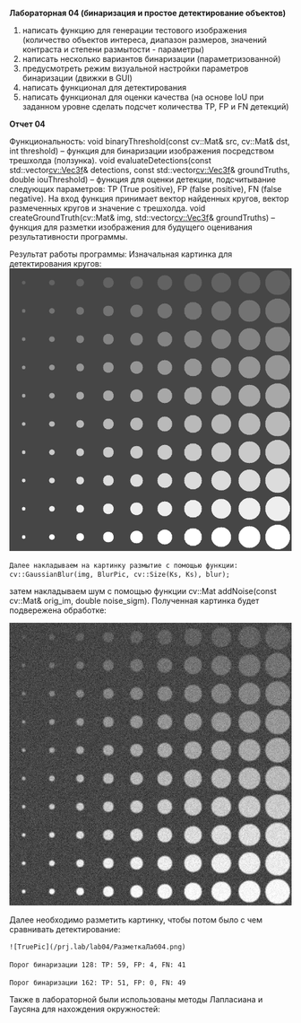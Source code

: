 **Лабораторная 04 (бинаризация и простое детектирование объектов)**
1.	написать функцию для генерации тестового изображения (количество объектов интереса, диапазон размеров, значений контраста и степени размытости - параметры)
2.	написать несколько вариантов бинаризации (параметризованной)
3.	предусмотреть режим визуальной настройки параметров бинаризации (движки в GUI)
4.	написать функционал для детектирования
5.	написать функционал для оценки качества (на основе IoU при заданном уровне сделать подсчет количества TP, FP и FN детекций)


**Отчет 04**
	 
Функциональность:
	void binaryThreshold(const cv::Mat& src, cv::Mat& dst, int threshold) – функция для бинаризации изображения посредством трешхолда (ползунка).
	void evaluateDetections(const std::vector<cv::Vec3f>& detections, const std::vector<cv::Vec3f>& groundTruths, double iouThreshold) – функция для оценки детекции, подсчитывание следующих параметров: TP (True positive), FP (false positive), FN (false negative). На вход функция принимает вектор найденных кругов, вектор размеченных кругов и значение с трешхолда.
	void createGroundTruth(cv::Mat& img, std::vector<cv::Vec3f>& groundTruths) – функция для разметки изображения для будущего оценивания результативности программы.

Результат работы программы: 
	Изначальная картинка для детектирования кругов:
 ![Img](/prj.lab/lab04/img.png)

	Далее накладываем на картинку размытие с помощью функции: cv::GaussianBlur(img, BlurPic, cv::Size(Ks, Ks), blur);
 затем накладываем шум с помощью функции cv::Mat addNoise(const cv::Mat& orig_im, double noise_sigm). Полученная картинка будет подвережена обработке:

 ![FinalyPic](/prj.lab/lab04/ReallyPic.png)
 
Далее необходимо разметить картинку, чтобы потом было с чем сравнивать детектирование:

 	![TruePic](/prj.lab/lab04/РазметкаЛаб04.png)
	 
	Порог бинаризации 128: TP: 59, FP: 4, FN: 41
 
	Порог бинаризации 162: TP: 51, FP: 0, FN: 49
 	
Также в лабораторной были использованы методы Лапласиана и Гаусяна для нахождения окружностей:
